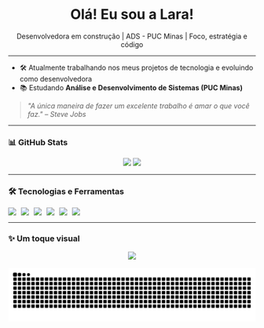 <h1 align="center"> Olá! Eu sou a Lara!</h1>
<p align="center">Desenvolvedora em construção | ADS - PUC Minas | Foco, estratégia e código</p>

---

- 🛠️ Atualmente trabalhando nos meus projetos de tecnologia e evoluindo como desenvolvedora  
- 📚 Estudando **Análise e Desenvolvimento de Sistemas (PUC Minas)**  


> _"A única maneira de fazer um excelente trabalho é amar o que você faz." – Steve Jobs_

---

### 📊 GitHub Stats

<div align="center">
  <img height="180em" src="https://github-readme-stats.vercel.app/api?username=larapaula&show_icons=true&theme=radical" />
  <img height="180em" src="https://github-readme-stats.vercel.app/api/top-langs/?username=larapaula&layout=compact&theme=radical"/>
</div>

---

### 🛠️ Tecnologias e Ferramentas

<div style="display: flex; gap: 10px;">
  <img src="https://img.shields.io/badge/HTML5-E34F26?style=for-the-badge&logo=html5&logoColor=white" />
  <img src="https://img.shields.io/badge/CSS3-1572B6?style=for-the-badge&logo=css3&logoColor=white" />
  <img src="https://img.shields.io/badge/JavaScript-F7DF1E?style=for-the-badge&logo=javascript&logoColor=black" />
  <img src="https://img.shields.io/badge/Python-3776AB?style=for-the-badge&logo=python&logoColor=white" />
  <img src="https://img.shields.io/badge/Git-F05032?style=for-the-badge&logo=git&logoColor=white" />
  <img src="https://img.shields.io/badge/GitHub-100000?style=for-the-badge&logo=github&logoColor=white" />
</div>

---

### ✨ Um toque visual

<p align="center">
  <img src="https://media.giphy.com/media/qgQUggAC3Pfv687qPC/giphy.gif" width="350px" />
</p>


<picture align="center">
  <source media="(prefers-color-scheme: dark)" srcset="https://raw.githubusercontent.com/LaraPaulaSilva/LaraPaulaSilva/output/github-contribution-grid-snake-dark.svg">
  <source media="(prefers-color-scheme: light)" srcset="https://raw.githubusercontent.com/LaraPaulaSilva/LaraPaulaSilva/output/github-contribution-grid-snake-dark.svg">
  <img align="center" alt="github contribution grid snake animation" src="https://raw.githubusercontent.com/LaraPaulaSilva/LaraPaulaSilva/output/github-contribution-grid-snake.svg">
</picture>
